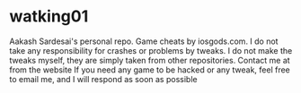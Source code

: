 # watking01
Aakash Sardesai's personal repo.
Game cheats by iosgods.com.
I do not take any responsibility for crashes or problems by tweaks.
I do not make the tweaks myself, they are simply taken from other repositories.
Contact me at from the website
If you need any game to be hacked or any tweak, feel free to email me, and I will respond as soon as possible
